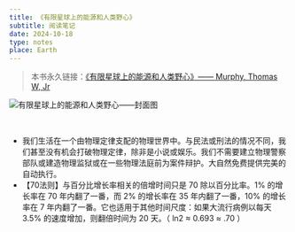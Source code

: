 ```yaml
---
title: 《有限星球上的能源和人类野心》
subtitle: 阅读笔记
date: 2024-10-18
type: notes
place: Earth
---
```


> 本书永久链接：[《有限星球上的能源和人类野心》—— Murphy, Thomas W, Jr](https://escholarship.org/uc/item/9js5291m)

![有限星球上的能源和人类野心——封面图](/images/Energy_and_Human_Ambitions_on_a_Finite_Planet.png)

<br/>

-   我们生活在一个由物理定律支配的物理世界中。与民法或刑法的情况不同，我们甚至没有机会打破物理定律，除非是小说或娱乐。我们不需要建立物理警察部队或建造物理监狱或在一些物理法庭前为案件辩护。大自然免费提供完美的自动执行。
-   【70法则】与百分比增长率相关的倍增时间只是 70 除以百分比率。1% 的增长率在 70 年内翻了一番，而 2% 的增长率在 35 年内翻了一番，10% 的增长率在 7 年内翻了一番。它也适用于其他时间尺度：如果大流行病例以每天 3.5% 的速度增加，则翻倍时间为 20 天。（ ln2 ≈ 0.693 ≈ .70 ）

<commentBox/>
